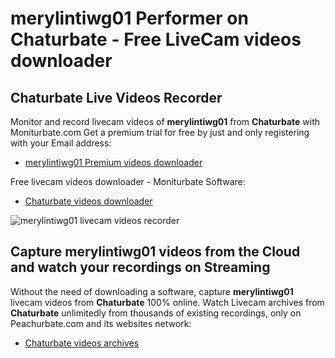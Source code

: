 # merylintiwg01 Performer on Chaturbate - Free LiveCam videos downloader

## Chaturbate Live Videos Recorder

Monitor and record livecam videos of **merylintiwg01** from **Chaturbate** with Moniturbate.com
Get a premium trial for free by just and only registering with your Email address:
* [merylintiwg01 Premium videos downloader](https://moniturbate.com/request-demo-licence-key.html)

Free livecam videos downloader - Moniturbate Software:
* [Chaturbate videos downloader](https://moniturbate.com/moniturbate-download-software.html)

![merylintiwg01 livecam videos recorder](https://peachurnet.com/templates/moniturbate-software.png)


## Capture merylintiwg01 videos from the Cloud and watch your recordings on Streaming

Without the need of downloading a software, capture **merylintiwg01** livecam videos from **Chaturbate** 100% online.
Watch Livecam archives from **Chaturbate** unlimitedly from thousands of existing recordings, only on Peachurbate.com and its websites network:
* [Chaturbate videos archives](https://peachurnet.com/)